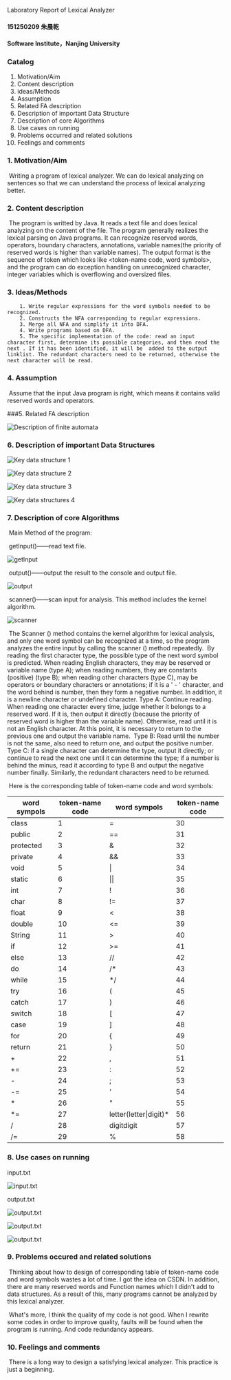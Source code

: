 Laboratory Report of Lexical Analyzer

#### 151250209 朱晨乾

#### Software Institute，Nanjing University







### Catalog

1. Motivation/Aim
2. Content description
3. ideas/Methods
4. Assumption
5. Related FA description
6. Description of important Data Structure
7. Description of core Algorithms
8. Use cases on running
9. Problems occurred and related solutions
10. Feelings and comments






### 1. Motivation/Aim

​	Writing a program of lexical analyzer. We can do lexical analyzing on sentences so that we can understand the process of lexical analyzing better.

### 2. Content description

​	The program is writted by Java. It reads a text file and does lexical analyzing on the content of the file. The program generally realizes the lexical parsing on Java programs. It can recognize reserved words, operators, boundary characters, annotations, variable names(the priority of reserved words is higher than variable names). The output format is the sequence of token which looks like <token-name code, word symbols>, and the program can do exception handling on unrecognized character, integer variables which is overflowing and oversized files.

### 3. Ideas/Methods

       	1. Write regular expressions for the word symbols needed to be recognized.
     	2. Constructs the NFA corresponding to regular expressions.
     	3. Merge all NFA and simplify it into DFA.
     	4. Write programs based on DFA.
     	5. The specific implementation of the code: read an input character first, determine its possible categories, and then read the next . If it has been identified, it will be  added to the output linklist. The redundant characters need to be returned, otherwise the next character will be read.

### 4. Assumption

​	Assume that the input Java program is right, which means it contains valid reserved words and operators.

###5. Related FA description

![Description of finite automata][Description of finite automata]

[Description of finite automata]: 有限自动机描述.jpg

### 6. Description of important Data Structures

![Key data structure 1][Key data structure 1]

[Key data structure 1]: 重要数据结构1.jpg

![Key data structure 2][Key data structure 2]

[Key data structure 2]: 重要数据结构2.jpg

![Key data structure 3][Key data structure 3]

[Key data structure 3]: 重要数据结构3.jpg



![Key data structures 4][Key data structure 4]

[Key data structure 4]: 重要数据结构4.jpg

### 7.  Description of core Algorithms

​	Main Method of the program:

​	getInput()——read text file.

![getInput][getInput]

[getInput]: getInput.jpg

​	output()——output the result to the console and output file.

![output][output]

[output]: output.jpg

​	scanner()——scan input for analysis. This method includes the kernel algorithm.

![scanner][scanner]

[scanner]: scanner.jpg

​	The Scanner () method contains the kernel algorithm for lexical analysis, and only one word symbol can be recognized at a time, so the program analyzes the entire input by calling the scanner () method repeatedly.
​	By reading the first character type, the possible type of the next word symbol is predicted. When reading English characters, they may be reserved or variable name (type A); when reading numbers,  they are constants (positive) (type B); when reading other characters (type C), may be operators or boundary characters or annotations; if it is a ' - ' character, and the word behind is number, then they form a negative number. In addition, it is a newline character or undefined character.
​	Type A: Continue reading. When reading one character every time, judge whether it belongs to a reserved word. If it is, then output it directly (because the priority of reserved word is higher than the variable name). Otherwise, read until it is not an English character. At this point, it is necessary to return to the previous one and output the variable name.
​	Type B: Read until the number is not the same, also need to return one, and output the positive number.
​	Type C: if a single character can determine the type, output it directly; or continue to read the next one until it can determine the type; if a number is behind the minus, read it according to type B and output the negative number finally. Similarly, the redundant characters need to be returned.

​	Here is the corresponding table of token-name code and word symbols: 

| word sympols | token-name code | word sympols           | token-name code |
| ------------ | --------------- | ---------------------- | --------------- |
| class        | 1               | =                      | 30              |
| public       | 2               | ==                     | 31              |
| protected    | 3               | &                      | 32              |
| private      | 4               | &&                     | 33              |
| void         | 5               | \|                     | 34              |
| static       | 6               | \|\|                   | 35              |
| int          | 7               | !                      | 36              |
| char         | 8               | !=                     | 37              |
| float        | 9               | <                      | 38              |
| double       | 10              | <=                     | 39              |
| String       | 11              | >                      | 40              |
| if           | 12              | >=                     | 41              |
| else         | 13              | //                     | 42              |
| do           | 14              | /*                     | 43              |
| while        | 15              | */                     | 44              |
| try          | 16              | (                      | 45              |
| catch        | 17              | )                      | 46              |
| switch       | 18              | [                      | 47              |
| case         | 19              | ]                      | 48              |
| for          | 20              | {                      | 49              |
| return       | 21              | }                      | 50              |
| +            | 22              | ,                      | 51              |
| +=           | 23              | :                      | 52              |
| -            | 24              | ;                      | 53              |
| -=           | 25              | '                      | 54              |
| *            | 26              | "                      | 55              |
| *=           | 27              | letter(letter\|digit)* | 56              |
| /            | 28              | digitdigit             | 57              |
| /=           | 29              | %                      | 58              |

### 8. Use cases on running

input.txt

![input.txt][inputtxt]

[inputtxt]: inputtxt.jpg

output.txt

![output.txt][outputtxt1]



[outputtxt1]: outputtxt1.jpg

![output.txt][outputtxt2]

[outputtxt2]: outputtxt2.jpg

![output.txt][outputtxt3]

[outputtxt3]: outputtxt3.jpg

### 9. Problems occured and related solutions

​	Thinking about how to design of corresponding table of token-name code and word symbols wastes a lot of time. I got the idea on CSDN. In addition, there are many reserved words and Function names which I didn't add to data structures. As a result of this, many programs cannot be analyzed by this lexical analyzer.

​	What's more, I think the quality of my code is not good. When I rewrite some codes in order to improve quality, faults will be found when the program is running. And code redundancy appears.

### 10. Feelings and comments

​	There is a long way to design a satisfying lexical analyzer. This practice is just a beginning.